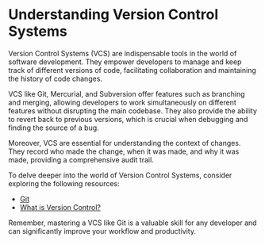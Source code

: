 # Understanding Version Control Systems

Version Control Systems (VCS) are indispensable tools in the world of software development. They empower developers to manage and keep track of different versions of code, facilitating collaboration and maintaining the history of code changes.

VCS like Git, Mercurial, and Subversion offer features such as branching and merging, allowing developers to work simultaneously on different features without disrupting the main codebase. They also provide the ability to revert back to previous versions, which is crucial when debugging and finding the source of a bug.

Moreover, VCS are essential for understanding the context of changes. They record who made the change, when it was made, and why it was made, providing a comprehensive audit trail.

To delve deeper into the world of Version Control Systems, consider exploring the following resources:

- [Git](https://git-scm.com/)
- [What is Version Control?](https://www.atlassian.com/git/tutorials/what-is-version-control)

Remember, mastering a VCS like Git is a valuable skill for any developer and can significantly improve your workflow and productivity.
